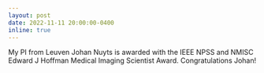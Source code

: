 ```yaml
---
layout: post
date: 2022-11-11 20:00:00-0400
inline: true
---
```


My PI from Leuven Johan Nuyts is awarded with the IEEE NPSS and NMISC
Edward J Hoffman Medical Imaging Scientist Award. Congratulations Johan!
